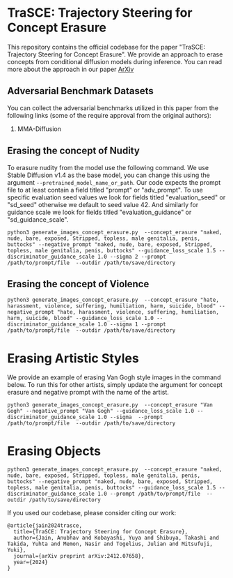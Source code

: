 # TraSCE: Trajectory Steering for Concept Erasure

This repository contains the official codebase for the paper "TraSCE: Trajectory Steering for Concept Erasure". We provide an approach to erase concepts from conditional diffusion models during inference. You can read more about the approach in our paper [ArXiv](https://arxiv.org/abs/2412.07658)


## Adversarial Benchmark Datasets

You can collect the adversarial benchmarks utilized in this paper from the following links (some of the require approval from the original authors):
1. MMA-Diffusion

## Erasing the concept of Nudity

To erasure nudity from the model use the following command. We use Stable Diffusion v1.4 as the base model, you can change this using the argument ```--pretrained_model_name_or_path```. Our code expects the prompt file to at least contain a field titled "prompt" or "adv_prompt". To use specific evaluation seed values we look for fields titled "evaluation_seed" or "sd_seed" otherwise we default to seed value 42. And similarly for guidance scale we look for fields titled "evaluation_guidance" or "sd_guidance_scale".  

```
python3 generate_images_concept_erasure.py  --concept_erasure "naked, nude, bare, exposed, Stripped, topless, male genitalia, penis, buttocks" --negative_prompt "naked, nude, bare, exposed, Stripped, topless, male genitalia, penis, buttocks" --guidance_loss_scale 1.5 --discriminator_guidance_scale 1.0 --sigma 2 --prompt /path/to/prompt/file  --outdir /path/to/save/directory
```

## Erasing the concept of Violence

```
python3 generate_images_concept_erasure.py  --concept_erasure "hate, harassment, violence, suffering, humiliation, harm, suicide, blood" --negative_prompt "hate, harassment, violence, suffering, humiliation, harm, suicide, blood" --guidance_loss_scale 1.0 --discriminator_guidance_scale 1.0 --sigma 1 --prompt /path/to/prompt/file  --outdir /path/to/save/directory
```


# Erasing Artistic Styles

We provide an example of erasing Van Gogh style images in the command below. To run this for other artists, simply update the argument for concept erasure and negative prompt with the name of the artist. 

```
python3 generate_images_concept_erasure.py  --concept_erasure "Van Gogh" --negative_prompt "Van Gogh" --guidance_loss_scale 1.0 --discriminator_guidance_scale 1.0 --sigma  --prompt /path/to/prompt/file  --outdir /path/to/save/directory
```


# Erasing Objects 

```
python3 generate_images_concept_erasure.py  --concept_erasure "naked, nude, bare, exposed, Stripped, topless, male genitalia, penis, buttocks" --negative_prompt "naked, nude, bare, exposed, Stripped, topless, male genitalia, penis, buttocks" --guidance_loss_scale 1.5 --discriminator_guidance_scale 1.0 --prompt /path/to/prompt/file  --outdir /path/to/save/directory
```


If you used our codebase, please consider citing our work:

```
@article{jain2024trasce,
  title={TraSCE: Trajectory Steering for Concept Erasure},
  author={Jain, Anubhav and Kobayashi, Yuya and Shibuya, Takashi and Takida, Yuhta and Memon, Nasir and Togelius, Julian and Mitsufuji, Yuki},
  journal={arXiv preprint arXiv:2412.07658},
  year={2024}
}
```

